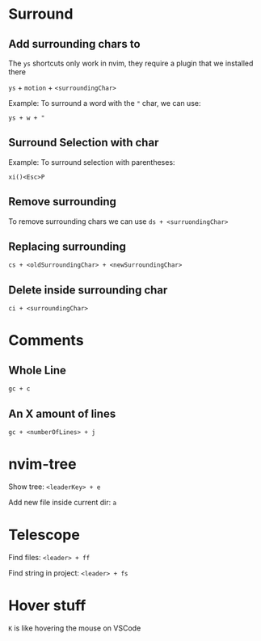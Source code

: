 # Surround

## Add surrounding chars to

The `ys` shortcuts only work in nvim, they require a plugin that we installed there

`ys` + `motion` + `<surroundingChar>`

Example: To surround a word with the `"` char, we can use:

`ys + w + "`

## Surround Selection with char

Example: To surround selection with parentheses:

`xi()<Esc>P`

## Remove surrounding
To remove surrounding chars we can use `ds + <surruondingChar>`

## Replacing surrounding

`cs + <oldSurroundingChar> + <newSurroundingChar>`

## Delete inside surrounding char

`ci + <surroundingChar>`

# Comments

## Whole Line
`gc + c`

## An X amount of lines
`gc + <numberOfLines> + j`

# nvim-tree

Show tree: `<leaderKey> + e`

Add new file inside current dir: `a`

# Telescope

Find files: `<leader> + ff`

Find string in project: `<leader> + fs`

# Hover stuff
 `K` is like hovering the mouse on VSCode